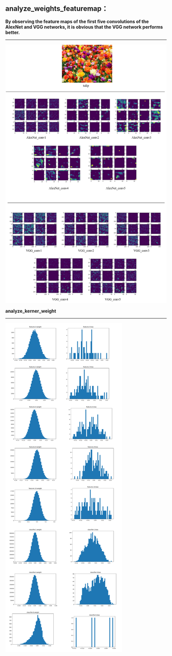 ## analyze_weights_featuremap：



**By observing the feature maps of the first five convolutions of the AlexNet and VGG networks, it is obvious that the VGG network performs better.**





***



![analyze_weights_featuremap](../../images/analyze_weights_featuremap_awf.png)









**analyze_kerner_weight**

***



![analyze_kernel_weight](../../images/analyze_kernel_weight.png)
